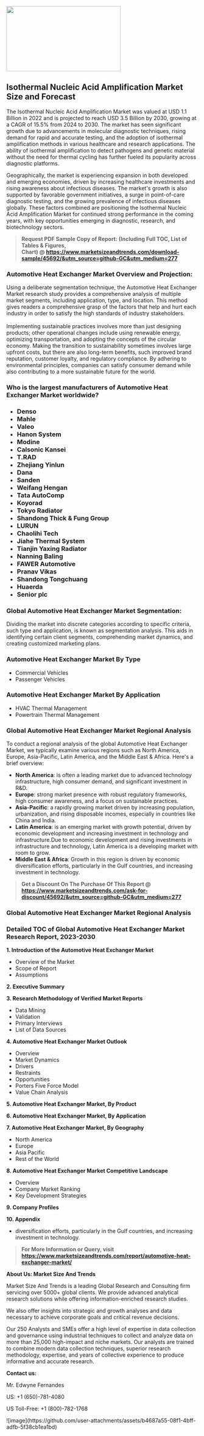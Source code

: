 <p><img class="alignnone size-medium wp-image-20088" src="https://ffe5etoiles.com/wp-content/uploads/2024/12/MST1-300x171.png" alt="" width="300" height="171" /></p><h2>Isothermal Nucleic Acid Amplification Market Size and Forecast</h2><p>The Isothermal Nucleic Acid Amplification Market was valued at USD 1.1 Billion in 2022 and is projected to reach USD 3.5 Billion by 2030, growing at a CAGR of 15.5% from 2024 to 2030. The market has seen significant growth due to advancements in molecular diagnostic techniques, rising demand for rapid and accurate testing, and the adoption of isothermal amplification methods in various healthcare and research applications. The ability of isothermal amplification to detect pathogens and genetic material without the need for thermal cycling has further fueled its popularity across diagnostic platforms.</p><p>Geographically, the market is experiencing expansion in both developed and emerging economies, driven by increasing healthcare investments and rising awareness about infectious diseases. The market's growth is also supported by favorable government initiatives, a surge in point-of-care diagnostic testing, and the growing prevalence of infectious diseases globally. These factors combined are positioning the Isothermal Nucleic Acid Amplification Market for continued strong performance in the coming years, with key opportunities emerging in diagnostic, research, and biotechnology sectors.</p></p><blockquote id="" class=""><strong>Request PDF Sample Copy of Report: (Including Full TOC, List of Tables &amp; Figures, Chart)&nbsp;@&nbsp;<strong><a href="https://www.marketsizeandtrends.com/download-sample/45692/&utm_source=github-GC&utm_medium=277" target="_blank">https://www.marketsizeandtrends.com/download-sample/45692/&utm_source=github-GC&utm_medium=277</a></strong></strong></blockquote><h3 id="" class="">Automotive Heat Exchanger Market&nbsp;Overview and Projection:</h3><p id="" class="">Using a deliberate segmentation technique, the Automotive Heat Exchanger Market research study provides a comprehensive analysis of multiple market segments, including application, type, and location. This method gives readers a comprehensive grasp of the factors that help and hurt each industry in order to satisfy the high standards of industry stakeholders. <br /> <br />Implementing sustainable practices involves more than just designing products; other operational changes include using renewable energy, optimizing transportation, and adopting the concepts of the circular economy. Making the transition to sustainability sometimes involves large upfront costs, but there are also long-term benefits, such improved brand reputation, customer loyalty, and regulatory compliance. By adhering to environmental principles, companies can satisfy consumer demand while also contributing to a more sustainable future for the world.</p><h3 id="" class="">Who is the largest manufacturers of&nbsp;Automotive Heat Exchanger Market worldwide?</h3><h3 class=""><p><ul><li>Denso </li><li> Mahle </li><li> Valeo </li><li> Hanon System </li><li> Modine </li><li> Calsonic Kansei </li><li> T.RAD </li><li> Zhejiang Yinlun </li><li> Dana </li><li> Sanden </li><li> Weifang Hengan </li><li> Tata AutoComp </li><li> Koyorad </li><li> Tokyo Radiator </li><li> Shandong Thick & Fung Group </li><li> LURUN </li><li> Chaolihi Tech </li><li> Jiahe Thermal System </li><li> Tianjin Yaxing Radiator </li><li> Nanning Baling </li><li> FAWER Automotive </li><li> Pranav Vikas </li><li> Shandong Tongchuang </li><li> Huaerda </li><li> Senior plc</li></ul></p></h3><h3 id="" class="">Global&nbsp;Automotive Heat Exchanger Market Segmentation:</h3><p id="" class="">Dividing the market into discrete categories according to specific criteria, such type and application, is known as segmentation analysis. This aids in identifying certain client segments, comprehending market dynamics, and creating customized marketing plans.</p><h3 id="" class="">Automotive Heat Exchanger Market&nbsp;By Type</h3><p><p><ul><li>Commercial Vehicles </li><li> Passenger Vehicles</p></li></ul></p></p><h3 id="" class="">Automotive Heat Exchanger Market&nbsp;By Application</h3><p class=""><p><ul><li>HVAC Thermal Management </li><li> Powertrain Thermal Management</li></ul></p></p><h3 id="" class="">Global Automotive Heat Exchanger Market Regional Analysis</h3><p id="" class="">To conduct a regional analysis of the global Automotive Heat Exchanger Market, we typically examine various regions such as North America, Europe, Asia-Pacific, Latin America, and the Middle East &amp; Africa. Here's a brief overview:</p><ul><li><strong>North America</strong>: is often a leading market due to advanced technology infrastructure, high consumer demand, and significant investment in R&amp;D.</li><li><strong>Europe</strong>: strong market presence with robust regulatory frameworks, high consumer awareness, and a focus on sustainable practices.</li><li><strong>Asia-Pacific</strong>: a rapidly growing market driven by increasing population, urbanization, and rising disposable incomes, especially in countries like China and India.</li><li><strong>Latin America</strong>: is an emerging market with growth potential, driven by economic development and increasing investment in technology and infrastructure.Due to economic development and rising investments in infrastructure and technology, Latin America is a developing market with room to grow.</li><li><strong>Middle East &amp; Africa</strong>: Growth in this region is driven by economic diversification efforts, particularly in the Gulf countries, and increasing investment in technology.</li></ul><blockquote id="" class=""><strong>Get a Discount On The Purchase Of This Report @ <strong><a href="https://www.marketsizeandtrends.com/ask-for-discount/45692/&utm_source=github-GC&utm_medium=277" target="_blank">https://www.marketsizeandtrends.com/ask-for-discount/45692/&utm_source=github-GC&utm_medium=277</a></strong></strong></blockquote><h3 id="" class="">Global Automotive Heat Exchanger Market Regional Analysis</h3><h3 id="" class="">Detailed TOC of Global Automotive Heat Exchanger Market Research Report, 2023-2030</h3><p id="" class=""><strong>1. Introduction of the Automotive Heat Exchanger Market</strong></p><ul><li>Overview of the Market</li><li>Scope of Report</li><li>Assumptions</li></ul><p id="" class=""><strong>2. Executive Summary</strong></p><p id="" class=""><strong>3. Research Methodology of Verified Market Reports</strong></p><ul><li>Data Mining</li><li>Validation</li><li>Primary Interviews</li><li>List of Data Sources</li></ul><p id="" class=""><strong>4. Automotive Heat Exchanger Market Outlook</strong></p><ul><li>Overview</li><li>Market Dynamics</li><li>Drivers</li><li>Restraints</li><li>Opportunities</li><li>Porters Five Force Model</li><li>Value Chain Analysis</li></ul><p id="" class=""><strong>5. Automotive Heat Exchanger Market, By Product</strong></p><p id="" class=""><strong>6. Automotive Heat Exchanger Market, By Application</strong></p><p id="" class=""><strong>7. Automotive Heat Exchanger Market, By Geography</strong></p><ul><li>North America</li><li>Europe</li><li>Asia Pacific</li><li>Rest of the World</li></ul><p id="" class=""><strong>8. Automotive Heat Exchanger Market Competitive Landscape</strong></p><ul><li>Overview</li><li>Company Market Ranking</li><li>Key Development Strategies</li></ul><p id="" class=""><strong>9. Company Profiles</strong></p><p id="" class=""><strong>10. Appendix</strong></p><ul><li>diversification efforts, particularly in the Gulf countries, and increasing investment in technology.</li></ul><blockquote id="" class=""><strong>For More Information or Query, visit <strong><strong><a href="https://www.marketsizeandtrends.com/report/automotive-heat-exchanger-market/" target="_blank">https://www.marketsizeandtrends.com/report/automotive-heat-exchanger-market/</a></strong></strong></strong></blockquote><p id="" class=""><strong>About Us: Market Size And Trends</strong></p><p id="" class="">Market Size And Trends is a leading Global Research and Consulting firm servicing over 5000+ global clients. We provide advanced analytical research solutions while offering information-enriched research studies.</p><p id="" class="">We also offer insights into strategic and growth analyses and data necessary to achieve corporate goals and critical revenue decisions.</p><p id="" class="">Our 250 Analysts and SMEs offer a high level of expertise in data collection and governance using industrial techniques to collect and analyze data on more than 25,000 high-impact and niche markets. Our analysts are trained to combine modern data collection techniques, superior research methodology, expertise, and years of collective experience to produce informative and accurate research.</p><p id="" class=""><strong>Contact us:</strong></p><p id="" class="">Mr. Edwyne Fernandes</p><p id="" class="">US: +1 (650)-781-4080</p><p id="" class="">US Toll-Free: +1 (800)-782-1768</p>
![image](https://github.com/user-attachments/assets/b4687a55-08f1-4bff-adfb-5f38cb1ea1bd)
